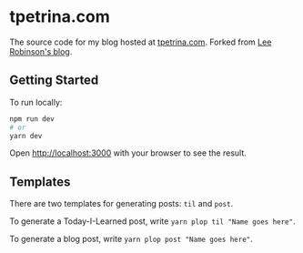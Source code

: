# tpetrina.com

The source code for my blog hosted at [tpetrina.com](https://tpetrina.com). Forked from [Lee Robinson's blog](https://github.com/leerob/leerob.io/).

## Getting Started

To run locally:

```bash
npm run dev
# or
yarn dev
```

Open [http://localhost:3000](http://localhost:3000) with your browser to see the result.

## Templates

There are two templates for generating posts: `til` and `post`.

To generate a Today-I-Learned post, write `yarn plop til "Name goes here"`.

To generate a blog post, write `yarn plop post "Name goes here"`.
